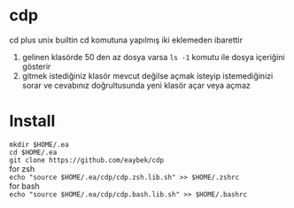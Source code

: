 # cdp
cd plus unix builtin cd komutuna yapılmış iki eklemeden ibarettir
1. gelinen klasörde 50 den az dosya varsa `ls -1` komutu ile dosya içeriğini gösterir
2. gitmek istediğiniz klasör mevcut değilse açmak isteyip istemediğinizi sorar ve cevabınız doğrultusunda yeni klasör açar veya açmaz


# Install
`mkdir $HOME/.ea`  
`cd $HOME/.ea`  
`git clone https://github.com/eaybek/cdp`  
for zsh  
`echo "source $HOME/.ea/cdp/cdp.zsh.lib.sh" >> $HOME/.zshrc`  
for bash  
`echo "source $HOME/.ea/cdp/cdp.bash.lib.sh" >> $HOME/.bashrc`  
